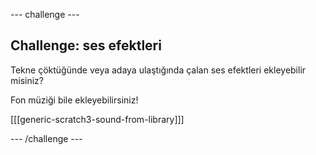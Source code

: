 \--- challenge \---

## Challenge: ses efektleri

Tekne çöktüğünde veya adaya ulaştığında çalan ses efektleri ekleyebilir misiniz?

Fon müziği bile ekleyebilirsiniz!

[[[generic-scratch3-sound-from-library]]]

\--- /challenge \---